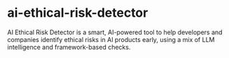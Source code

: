 # ai-ethical-risk-detector
AI Ethical Risk Detector is a smart, AI-powered tool to help developers and companies identify ethical risks in AI products early, using a mix of LLM intelligence and framework-based checks.
